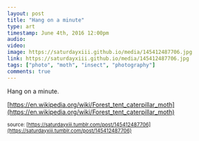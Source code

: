 ```yaml
---
layout: post
title: "Hang on a minute"
type: art
timestamp: June 4th, 2016 12:00pm
audio: 
video: 
image: https://saturdayxiii.github.io/media/145412487706.jpg
link: https://saturdayxiii.github.io/media/145412487706.jpg
tags: ["photo", "moth", "insect", "photography"]
comments: true
---
```

Hang on a minute.




[https://en.wikipedia.org/wiki/Forest_tent_caterpillar_moth](https://en.wikipedia.org/wiki/Forest_tent_caterpillar_moth)

<small>source: [https://saturdayxiii.tumblr.com/post/145412487706](https://saturdayxiii.tumblr.com/post/145412487706)</small>